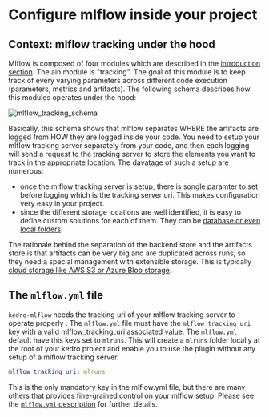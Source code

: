 # Configure mlflow inside your project
## Context: mlflow tracking under the hood

Mlflow is composed of four modules which are described in the [introduction section](../01_introduction/01_introduction.md). The ain module is "tracking". The goal of this module is to keep track of every varying parameters across different code execution (parameters, metrics and artifacts). The following schema describes how this modules operates under the hood:

![mlflow_tracking_schema](../imgs/mlflow_tracking_schema.png)

Basically, this schema shows that mlflow separates WHERE the artifacts are logged from HOW they are logged inside your code. You need to setup your mlflow tracking server separately from your code, and then each logging will send a request to the tracking server to store the elements you want to track in the appropriate location. The davatage of such a setup are numerous:
- once the mlflow tracking server is setup, there is songle paramter to set before logging which is the tracking server uri. This makes configuration very easy in your project.
- since the different storage locations are well identified, it is easy to define custom solutions for each of them. They can be [database or even local folders](https://mlflow.org/docs/latest/tracking.html#mlflow-tracking-servers).

The rationale behind the separation of the backend store and the artifacts store is that artifacts can be very big and are duplicated across runs, so they need a special management with extensible storage. This is typically [cloud storage like AWS S3 or Azure Blob storage](https://mlflow.org/docs/latest/tracking.html#id10).

## The ``mlflow.yml`` file
``kedro-mlflow`` needs the tracking uri of your mlflow tracking server to operate properly . The ``mlflow.yml`` file must have the ``mlflow_tracking_uri`` key with a [valid mlflow_tracking_uri associated ](https://mlflow.org/docs/latest/tracking.html#where-runs-are-recorded)value. The ``mlflow.yml`` default have this keys set to ``mlruns``. This will create a ``mlruns`` folder locally at the root of your kedro project and enable you to use the plugin without any setup of a mlflow tracking server.

```yaml
mlflow_tracking_uri: mlruns
```

This is the only mandatory key in the mlflow.yml file, but there are many others that provides fine-grained control on your mlflow setup. Please see the [``mlflow.yml`` description](../04_python_objects/mlflow_yml.md) for further details.
